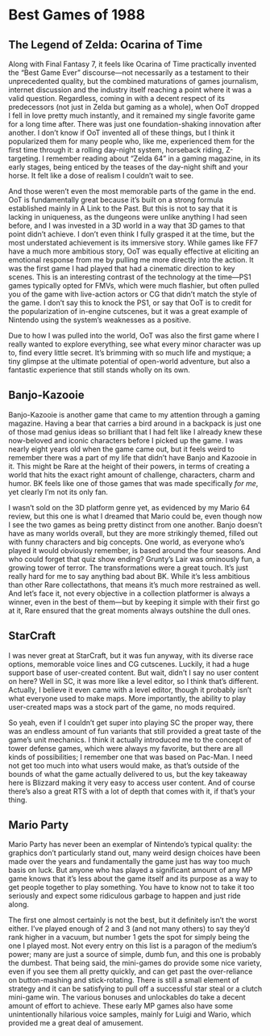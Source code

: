 # Best Games of 1988

## The Legend of Zelda: Ocarina of Time

Along with Final Fantasy 7, it feels like Ocarina of Time practically invented the “Best Game Ever” discourse—not necessarily as a testament to their unprecedented quality, but the combined maturations of games journalism, internet discussion and the industry itself reaching a point where it was a valid question. Regardless, coming in with a decent respect of its predecessors (not just in Zelda but gaming as a whole), when OoT dropped I fell in love pretty much instantly, and it remained my single favorite game for a long time after. There was just one foundation-shaking innovation after another. I don’t know if OoT invented all of these things, but I think it popularized them for many people who, like me, experienced them for the first time through it: a rolling day-night system, horseback riding, Z-targeting. I remember reading about “Zelda 64” in a gaming magazine, in its early stages, being enticed by the teases of the day-night shift and your horse. It felt like a dose of realism I couldn’t wait to see. 

And those weren’t even the most memorable parts of the game in the end. OoT is fundamentally great because it’s built on a strong formula established mainly in A Link to the Past. But this is not to say that it is lacking in uniqueness, as the dungeons were unlike anything I had seen before, and I was invested in a 3D world in a way that 3D games to that point didn’t achieve. I don’t even think I fully grasped it at the time, but the most understated achievement is its immersive story. While games like FF7 have a much more ambitious story, OoT was equally effective at eliciting an emotional response from me by pulling me more directly into the action. It was the first game I had played that had a cinematic direction to key scenes. This is an interesting contrast of the technology at the time—PS1 games typically opted for FMVs, which were much flashier, but often pulled you of the game with live-action actors or CG that didn’t match the style of the game. I don’t say this to knock the PS1, or say that OoT is to credit for the popularization of in-engine cutscenes, but it was a great example of Nintendo using the system’s weaknesses as a positive.

Due to how I was pulled into the world, OoT was also the first game where I really wanted to explore everything, see what every minor character was up to, find every little secret. It’s brimming with so much life and mystique; a tiny glimpse at the ultimate potential of open-world adventure, but also a fantastic experience that still stands wholly on its own.

## Banjo-Kazooie

Banjo-Kazooie is another game that came to my attention through a gaming magazine. Having a bear that carries a bird around in a backpack is just one of those mad genius ideas so brilliant that I had felt like I already knew these now-beloved and iconic characters before I picked up the game. I was nearly eight years old when the game came out, but it feels weird to remember there was a part of my life that didn’t have Banjo and Kazooie in it. This might be Rare at the height of their powers, in terms of creating a world that hits the exact right amount of challenge, characters, charm and humor. BK feels like one of those games that was made specifically _for me_, yet clearly I’m not its only fan.

I wasn’t sold on the 3D platform genre yet, as evidenced by my Mario 64 review, but this one is what I dreamed that Mario could be, even though now I see the two games as being pretty distinct from one another. Banjo doesn’t have as many worlds overall, but they are more strikingly themed, filled out with funny characters and big concepts. One world, as everyone who’s played it would obviously remember, is based around the four seasons. And who could forget that quiz show ending? Grunty’s Lair was ominously fun, a growing tower of terror. The transformations were a great touch. It’s just really hard for me to say anything bad about BK. While it’s less ambitious than other Rare collectathons, that means it’s much more restrained as well. And let’s face it, not every objective in a collection platformer is always a winner, even in the best of them—but by keeping it simple with their first go at it, Rare ensured that the great moments always outshine the dull ones.

## StarCraft

I was never great at StarCraft, but it was fun anyway, with its diverse race options, memorable voice lines and CG cutscenes. Luckily, it had a huge support base of user-created content. But wait, didn’t I say no user content on here? Well in SC, it was more like a level editor, so I think that’s different. Actually, I believe it even came with a level editor, though it probably isn’t what everyone used to make maps. More importantly, the ability to play user-created maps was a stock part of the game, no mods required.

So yeah, even if I couldn’t get super into playing SC the proper way, there was an endless amount of fun variants that still provided a great taste of the game’s unit mechanics. I think it actually introduced me to the concept of tower defense games, which were always my favorite, but there are all kinds of possibilities; I remember one that was based on Pac-Man. I need not get too much into what users would make, as that’s outside of the bounds of what the game actually delivered to us, but the key takeaway here is Blizzard making it very easy to access user content. And of course there’s also a great RTS with a lot of depth that comes with it, if that’s your thing.

## Mario Party

Mario Party has never been an exemplar of Nintendo’s typical quality: the graphics don’t particularly stand out, many weird design choices have been made over the years and fundamentally the game just has way too much basis on luck. But anyone who has played a significant amount of any MP game knows that it’s less about the game itself and its purpose as a way to get people together to play something. You have to know not to take it too seriously and expect some ridiculous garbage to happen and just ride along. 

The first one almost certainly is not the best, but it definitely isn’t the worst either. I’ve played enough of 2 and 3 (and not many others) to say they’d rank higher in a vacuum, but number 1 gets the spot for simply being the one I played most. Not every entry on this list is a paragon of the medium’s power; many are just a source of simple, dumb fun, and this one is probably the dumbest. That being said, the mini-games do provide some nice variety, even if you see them all pretty quickly, and can get past the over-reliance on button-mashing and stick-rotating. There is still a small element of strategy and it can be satisfying to pull off a successful star steal or a clutch mini-game win. The various bonuses and unlockables do take a decent amount of effort to achieve. These early MP games also have some unintentionally hilarious voice samples, mainly for Luigi and Wario, which provided me a great deal of amusement.